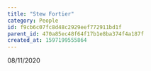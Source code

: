```yaml
---
title: "Stew Fortier"
category: People
id: f9cb6c07fc8d48c2929eef772911bd1f
parent_id: 470a85ec48f64f17b1e8ba374f4a187f
created_at: 1597199555864
---
```


08/11/2020



    